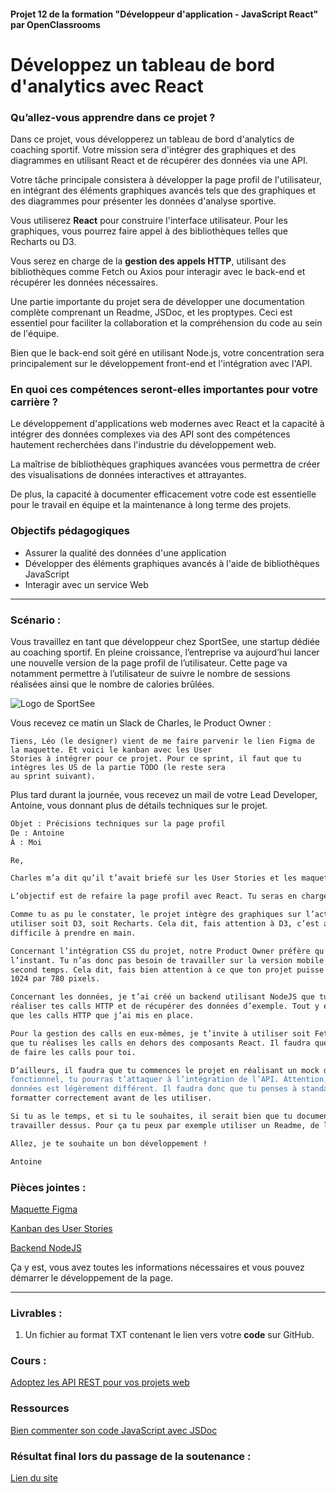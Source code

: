 #### Projet 12 de la formation "Développeur d'application - JavaScript React" par OpenClassrooms

# Développez un tableau de bord d'analytics avec React

### Qu’allez-vous apprendre dans ce projet ?
 
Dans ce projet, vous développerez un tableau de bord d'analytics de coaching sportif.
Votre mission sera d'intégrer des graphiques et des diagrammes en utilisant React et de récupérer des données via une API.

Votre tâche principale consistera à développer la page profil de l'utilisateur, en intégrant des éléments graphiques 
avancés tels que des graphiques et des diagrammes pour présenter les données d'analyse sportive.

Vous utiliserez **React** pour construire l'interface utilisateur. Pour les graphiques, vous pourrez faire appel à des 
bibliothèques telles que Recharts ou D3.

Vous serez en charge de la **gestion des appels HTTP**, utilisant des bibliothèques comme Fetch ou Axios pour interagir avec 
le back-end et récupérer les données nécessaires.

Une partie importante du projet sera de développer une documentation complète comprenant un Readme, JSDoc, et les 
proptypes. Ceci est essentiel pour faciliter la collaboration et la compréhension du code au sein de l'équipe.

Bien que le back-end soit géré en utilisant Node.js, votre concentration sera principalement sur le développement 
front-end et l'intégration avec l'API.

### En quoi ces compétences seront-elles importantes pour votre carrière ? 

Le développement d'applications web modernes avec React et la capacité à intégrer des données complexes via des API 
sont des compétences hautement recherchées dans l'industrie du développement web. 

La maîtrise de bibliothèques graphiques avancées vous permettra de créer des visualisations de données interactives 
et attrayantes. 

De plus, la capacité à documenter efficacement votre code est essentielle pour le travail en équipe et la maintenance 
à long terme des projets.

### Objectifs pédagogiques
* Assurer la qualité des données d'une application
* Développer des éléments graphiques avancés à l'aide de bibliothèques JavaScript
* Interagir avec un service Web

***

### Scénario :

Vous travaillez en tant que développeur chez SportSee, une startup dédiée au coaching sportif. En pleine croissance, 
l’entreprise va aujourd’hui lancer une nouvelle version de la page profil de l’utilisateur. Cette page va notamment 
permettre à l’utilisateur de suivre le nombre de sessions réalisées ainsi que le nombre de calories brûlées.

![Logo de SportSee](https://user.oc-static.com/upload/2020/08/18/15977560509272_logo%20%285%29.png)

Vous recevez ce matin un Slack de Charles, le Product Owner :

```Hello ! Bon, c’est le grand jour aujourd’hui, on va s’attaquer à la nouvelle page profil utilisateur du site :).
Tiens, Léo (le designer) vient de me faire parvenir le lien Figma de la maquette. Et voici le kanban avec les User
Stories à intégrer pour ce projet. Pour ce sprint, il faut que tu intègres les US de la partie TODO (le reste sera
au sprint suivant).
```

Plus tard durant la journée, vous recevez un mail de votre Lead Developer, Antoine, vous donnant plus de détails 
techniques sur le projet.

```bash
Objet : Précisions techniques sur la page profil
De : Antoine
À : Moi

Re,

Charles m’a dit qu’il t’avait briefé sur les User Stories et les maquettes, voici donc plus d’infos côté technique.

L’objectif est de refaire la page profil avec React. Tu seras en charge de développer la page.

Comme tu as pu le constater, le projet intègre des graphiques sur l’activité sportive de l’utilisateur. Je t’invite à
utiliser soit D3, soit Recharts. Cela dit, fais attention à D3, c’est assez puissant comme librairie mais parfois
difficile à prendre en main.

Concernant l’intégration CSS du projet, notre Product Owner préfère qu’on se concentre sur la partie desktop pour
l’instant. Tu n’as donc pas besoin de travailler sur la version mobile et tablette du projet. Nous ferons ça dans un
second temps. Cela dit, fais bien attention à ce que ton projet puisse être lisible sur les écrans d’au moins
1024 par 780 pixels.

Concernant les données, je t’ai créé un backend utilisant NodeJS que tu peux trouver ici. Il va te permettre de
réaliser tes calls HTTP et de récupérer des données d’exemple. Tout y est décrit : les étapes d’installation ainsi
que les calls HTTP que j’ai mis en place.

Pour la gestion des calls en eux-mêmes, je t’invite à utiliser soit Fetch, soit Axios. Par contre, il est important
que tu réalises les calls en dehors des composants React. Il faudra que tu crées un service à part qui se chargera
de faire les calls pour toi.

D’ailleurs, il faudra que tu commences le projet en réalisant un mock des données de l'API. Dès que ton projet sera
fonctionnel, tu pourras t’attaquer à l’intégration de l’API. Attention, en fonction des utilisateurs, le schéma de
données est légèrement différent. Il faudra donc que tu penses à standardiser les données venant de l'API pour les
formatter correctement avant de les utiliser.

Si tu as le temps, et si tu le souhaites, il serait bien que tu documentes ton projet pour que tout le monde puisse
travailler dessus. Pour ça tu peux par exemple utiliser un Readme, de la JSDoc ou même des proptypes.

Allez, je te souhaite un bon développement !

Antoine
```

### Pièces jointes :

[Maquette Figma](https://www.figma.com/file/BMomGVZqLZb811mDMShpLu/UI-design-Sportify-FR?node-id=0%3A1)

[Kanban des User Stories](https://www.notion.so/openclassrooms/Copy-of-Dev4U-projet-Learn-Home-6686aa4b5f44417881a4884c9af5669e)

[Backend NodeJS](https://github.com/OpenClassrooms-Student-Center/P9-front-end-dashboard)

Ça y est, vous avez toutes les informations nécessaires et vous pouvez démarrer le développement de la page.

***

### Livrables :
1. Un fichier au format TXT contenant le lien vers votre **code** sur GitHub.

### Cours :
[Adoptez les API REST pour vos projets web](https://openclassrooms.com/fr/courses/6573181-adoptez-les-api-rest-pour-vos-projets-web)

### Ressources
[Bien commenter son code JavaScript avec JSDoc](https://buzut.net/bien-commenter-son-code/)

### Résultat final lors du passage de la soutenance :
[Lien du site](www.google.com)
